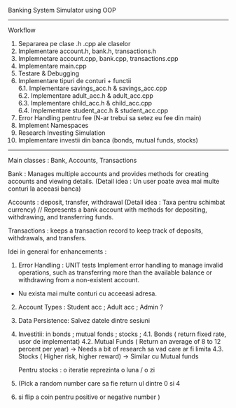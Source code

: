 Banking System Simulator using OOP 

---

Workflow 

1. Separarea pe clase .h .cpp ale claselor  
2. Implementare account.h, bank.h, transactions.h 
3. Implemnetare account.cpp, bank.cpp, transactions.cpp
4. Implementare main.cpp 
5. Testare & Debugging
6. Implementare tipuri de conturi + functii\
    6.1. Implementare savings_acc.h & savings_acc.cpp\
	6.2. Implementare adult_acc.h & adult_acc.cpp\
	6.3. Implementare child_acc.h & child_acc.cpp\
	6.4. Implementare student_acc.h & student_acc.cpp
7. Error Handling pentru fee (N-ar trebui sa setez eu fee din main)
8. Implement Namespaces 
9. Research Investing Simulation 
10. Implementare investii din banca (bonds, mutual funds, stocks)

---

Main classes : Bank, Accounts, Transactions 

Bank : Manages multiple accounts and provides methods for creating accounts and viewing details. 
(Detail idea : Un user poate avea mai multe conturi la aceeasi banca)

Accounts :  deposit, transfer, withdrawal (Detail idea : Taxa pentru schimbat currency)
// Represents a bank account with methods for depositing, withdrawing, and transferring funds. 

Transactions : keeps a transaction record to keep track of deposits, withdrawals, and transfers. 

Idei in general for enhancements :

1. Error Handling : UNIT tests 
Implement error handling to manage invalid operations, 
such as transferring more than the available balance 
or withdrawing from a non-existent account.

+ Nu exista mai multe conturi cu acceeasi adresa. 

2. Account Types : Student acc ; Adult acc ; Admin ? 

3. Data Persistence: Salvez datele dintre sesiuni 

4. Investitii:  in bonds ; mutual fonds ; stocks ; 
	4.1. Bonds ( return fixed rate, usor de implementat) 
	4.2. Mutual Funds ( Return an average of 8 to 12 percent per year) -> Needs a bit of research sa vad care ar fi limita 
	4.3. Stocks ( Higher risk, higher reward) -> Similar cu Mutual funds

	Pentru stocks : o iteratie reprezinta o luna / o zi 
1. (Pick a random number care sa fie return ul dintre 0 si 4 
1. si flip a coin pentru positive or negative number )

